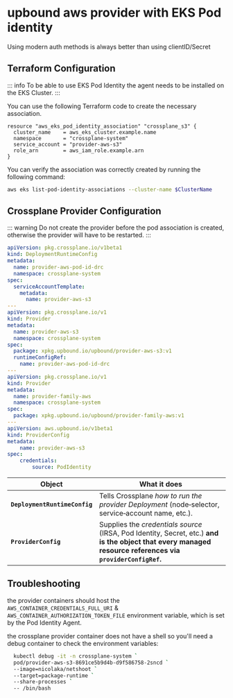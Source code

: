 # upbound aws provider with EKS Pod identity

Using modern auth methods is always better than using clientID/Secret

## Terraform Configuration

::: info
To be able to use EKS Pod Identity the agent needs to be installed on the EKS Cluster.
:::


You can use the following Terraform code to create the necessary association.

```hcl
resource "aws_eks_pod_identity_association" "crossplane_s3" {
  cluster_name    = aws_eks_cluster.example.name
  namespace       = "crossplane-system"
  service_account = "provider-aws-s3"
  role_arn        = aws_iam_role.example.arn
}
```

You can verify the association was correctly created by running the following command:

````bash
aws eks list-pod-identity-associations --cluster-name $ClusterName
````

## Crossplane Provider Configuration

::: warning
Do not create the provider before the pod association is created, otherwise the provider will have to be restarted.
:::

````yaml
apiVersion: pkg.crossplane.io/v1beta1
kind: DeploymentRuntimeConfig
metadata:
  name: provider-aws-pod-id-drc
  namespace: crossplane-system
spec:
  serviceAccountTemplate:
    metadata:
      name: provider-aws-s3
---
apiVersion: pkg.crossplane.io/v1
kind: Provider
metadata:
  name: provider-aws-s3
  namespace: crossplane-system
spec:
  package: xpkg.upbound.io/upbound/provider-aws-s3:v1
  runtimeConfigRef:
    name: provider-aws-pod-id-drc
---
apiVersion: pkg.crossplane.io/v1
kind: Provider
metadata:
  name: provider-family-aws
  namespace: crossplane-system
spec:
  package: xpkg.upbound.io/upbound/provider-family-aws:v1
---
apiVersion: aws.upbound.io/v1beta1
kind: ProviderConfig
metadata:
    name: provider-aws-s3
spec:
    credentials:
        source: PodIdentity
````

| Object                        | What it does                                                                                                                                               | 
| ----------------------------- |------------------------------------------------------------------------------------------------------------------------------------------------------------|
| **`DeploymentRuntimeConfig`** | Tells Crossplane *how to run the provider Deployment* (node‑selector, service‑account name, etc.).                                                         |
| **`ProviderConfig`**          | Supplies the *credentials source* (IRSA, Pod Identity, Secret, etc.) **and is the object that every managed resource references via `providerConfigRef`.** |


## Troubleshooting

the provider containers should host the `AWS_CONTAINER_CREDENTIALS_FULL_URI` & `AWS_CONTAINER_AUTHORIZATION_TOKEN_FILE` environment variable, which is set by the Pod Identity Agent.

the crossplane provider container does not have a shell so you'll need a debug container to check the environment variables:

```bash
  kubectl debug -it -n crossplane-system `
  pod/provider-aws-s3-8691ce5b9d4b-d9f586758-2sncd `
  --image=nicolaka/netshoot `
  --target=package-runtime `
  --share-processes `
  -- /bin/bash
```
